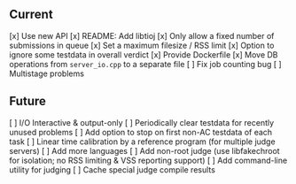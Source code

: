 ## Current

[x] Use new API
[x] README: Add libtioj
[x] Only allow a fixed number of submissions in queue
[x] Set a maximum filesize / RSS limit
[x] Option to ignore some testdata in overall verdict
[x] Provide Dockerfile
[x] Move DB operations from `server_io.cpp` to a separate file
[ ] Fix job counting bug
[ ] Multistage problems

## Future

[ ] I/O Interactive & output-only
[ ] Periodically clear testdata for recently unused problems
[ ] Add option to stop on first non-AC testdata of each task
[ ] Linear time calibration by a reference program (for multiple judge servers)
[ ] Add more languages
[ ] Add non-root judge (use libfakechroot for isolation; no RSS limiting & VSS reporting support)
[ ] Add command-line utility for judging
[ ] Cache special judge compile results
